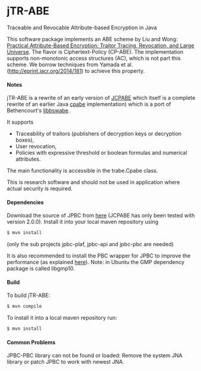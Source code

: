 # jTR-ABE
Traceable and Revocable Attribute-based Encryption in Java

This software package implements an ABE scheme by Liu and Wong: [Practical Attribute-Based Encryption: Traitor Tracing, Revocation, and Large Universe](http://eprint.iacr.org/2014/616). The flavor is Ciphertext-Policy (CP-ABE).
The implementation supports non-monotonic access structures (AC), which is not part this scheme. We borrow techniques from Yamada et al. (http://eprint.iacr.org/2014/181) to achieve this property.

#### Notes

jTR-ABE is a rewrite of an early version of [JCPABE](https://github.com/TU-Berlin-SNET/JCPABE) which itself is a complete rewrite of an earlier Java [cpabe](https://github.com/junwei-wang/cpabe) implementation) which is a port of Bethencourt's [libbswabe](http://hms.isi.jhu.edu/acsc/cpabe/).

It supports

- Traceability of traitors (publishers of decryption keys or decryption boxes),
- User revocation,
- Policies with expressive threshold or boolean formulas and numerical attributes.

The main functionality is accessible in the trabe.Cpabe class.

This is research software and should not be used in application where actual security is required.

#### Dependencies
Download the source of JPBC from [here](http://sourceforge.net/p/jpbc/code/) (JCPABE has only been tested with version 2.0.0).
Install it into your local maven repository using
```sh
$ mvn install
```
(only the sub projects jpbc-plaf, jpbc-api and jpbc-pbc are needed)

It is also recommended to install the PBC wrapper for JPBC to improve the performance (as explained [here](http://gas.dia.unisa.it/projects/jpbc/docs/pbcwrapper.html)). Note: in Ubuntu the GMP dependency package is called libgmp10.


#### Build
To build jTR-ABE:
```sh
$ mvn compile
```

To install it into a local maven repository run:
```sh
$ mvn install
```


#### Common Problems

JPBC-PBC library can not be found or loaded:
Remove the system JNA library or patch JPBC to work with newest JNA.
